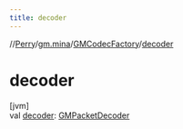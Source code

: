 ```yaml
---
title: decoder
---
```

//[Perry](../../../index.html)/[gm.mina](../index.html)/[GMCodecFactory](index.html)/[decoder](decoder.html)



# decoder



[jvm]\
val [decoder](decoder.html): [GMPacketDecoder](../-g-m-packet-decoder/index.html)




